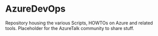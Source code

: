 # AzureDevOps

Repository housing the various Scripts, HOWTOs on Azure and related tools.
Placeholder for the AzureTalk community to share stuff.

